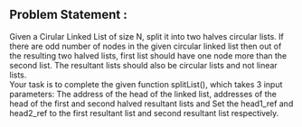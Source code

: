 Problem Statement :
-------------------
Given a Cirular Linked List of size N, split it into two halves circular lists. If there are odd number of nodes in the given circular linked list then out of the resulting two halved lists, first list should have one node more than the second list. The resultant lists should also be circular lists and not linear lists.<br/>
Your task is to complete the given function splitList(), which takes 3 input parameters: The address of the head of the linked list, addresses of the head of the first and second halved resultant lists and Set the head1_ref and head2_ref to the first resultant list and second resultant list respectively.
